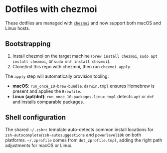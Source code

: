 # Dotfiles with chezmoi

These dotfiles are managed with [`chezmoi`](https://www.chezmoi.io/) and now support both macOS and Linux hosts.

## Bootstrapping

1. Install chezmoi on the target machine (`brew install chezmoi`, `sudo apt install chezmoi`, or `sudo dnf install chezmoi`).
2. Clone/init this repo with chezmoi, then run `chezmoi apply`.

The `apply` step will automatically provision tooling:
- **macOS**: `run_once_10-brew-bundle.darwin.tmpl` ensures Homebrew is present and applies the `Brewfile`.
- **Linux (apt/dnf)**: `run_once_10-packages.linux.tmpl` detects `apt` or `dnf` and installs comparable packages.

## Shell configuration

The shared `~/.zshrc` template auto-detects common install locations for `zsh-autocomplete`/`zsh-autosuggestions` and `powerlevel10k` on both platforms.
`~/.zprofile` comes from `dot_zprofile.tmpl`, adding the right path adjustments for macOS or Linux.

